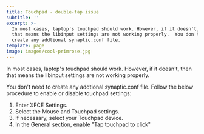 ```yaml
---
title: Touchpad - double-tap issue
subtitle: ''
excerpt: >-
  In most cases, laptop's touchpad should work. However, if it doesn't, then
  that means the libinput settings are not working properly.  You don't need to
  create any addtional synaptic.conf file. 
template: page
image: images/cool-primrose.jpg
---
```

In most cases, laptop's touchpad should work. However, if it doesn't, then that means the libinput settings are not working properly.

You don't need to create any addtional synaptic.conf file. Follow the below procedure to enable or disable touchpad settings:

1. Enter XFCE Settings.
2. Select the Mouse and Touchpad settings.
3. If necessary, select your Touchpad device.
4. In the General section, enable "Tap touchpad to click"